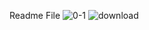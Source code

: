 Readme File
![0-1](https://github.com/JamalWali/Asgn2Prac/assets/47362745/d6794629-e623-4523-b9e8-803dbf93cf1d)
![download](https://github.com/JamalWali/Asgn2Prac/assets/47362745/f869ee0d-3e26-4126-8a03-8ba9ab351578)



